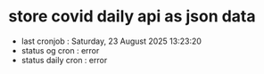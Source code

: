 # store covid daily api as json data

- last cronjob : Saturday, 23 August 2025 13:23:20
- status og cron : error
- status daily cron : error
      
      